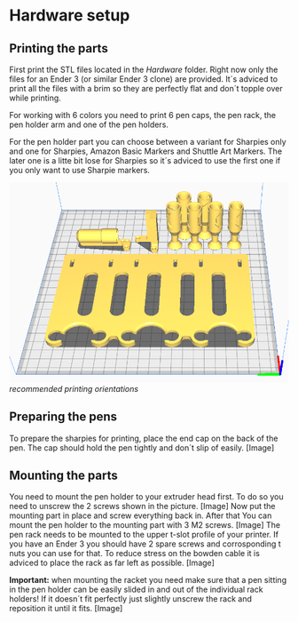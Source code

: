# Hardware setup

## Printing the parts
First print the STL files located in the *Hardware* folder. Right now only the files for an Ender 3 (or similar Ender 3 clone) are provided. It´s adviced to print all the files with a brim so they are perfectly flat and don´t topple over while printing.

For working with 6 colors you need to print 6 pen caps, the pen rack, the pen holder arm and one of the pen holders.

For the pen holder part you can choose between a variant for Sharpies only and one for Sharpies, Amazon Basic Markers and Shuttle Art Markers. The later one is a litte bit lose for Sharpies so it´s adviced to use the first one if you only want to use Sharpie markers.

![](Images/PartOrientation.PNG)
*recommended printing orientations*
## Preparing the pens
To prepare the sharpies for printing, place the end cap on the back of the pen. The cap should hold the pen tightly and don´t slip of easily.
[Image]
## Mounting the parts
You need to mount the pen holder to your extruder head first. To do so you need to unscrew the 2 screws shown in the picture.
[Image]
Now put the mounting part in place and screw everything back in. After that You can mount the pen holder to the mounting part with 3 M2 screws.
[Image]
The pen rack needs to be mounted to the upper t-slot profile of your printer. If you have an Ender 3 you should have 2 spare screws and corrosponding t nuts you can use for that.
To reduce stress on the bowden cable it is adviced to place the rack as far left as possible. 
[Image]

**Important:** when mounting the racket you need make sure that a pen sitting in the pen holder can be easily slided in and out of the individual rack holders! If it doesn´t fit perfectly just slightly unscrew the rack and reposition it until it fits.
[Image]
